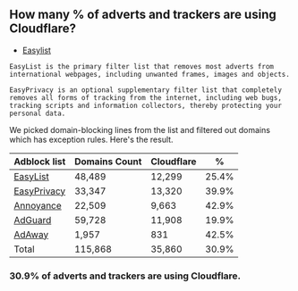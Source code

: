 ## How many % of adverts and trackers are using Cloudflare?


- [Easylist](https://web.archive.org/web/20210516110248/https://easylist.to/)
```
EasyList is the primary filter list that removes most adverts from international webpages, including unwanted frames, images and objects.

EasyPrivacy is an optional supplementary filter list that completely removes all forms of tracking from the internet, including web bugs, tracking scripts and information collectors, thereby protecting your personal data.
```


We picked domain-blocking lines from the list and filtered out domains which has exception rules.
Here's the result.


| Adblock list | Domains Count | Cloudflare | % |
| --- | --- | --- | --- |
| [EasyList](https://easylist.to/easylist/easylist.txt) | 48,489 | 12,299 | 25.4% |
| [EasyPrivacy](https://easylist.to/easylist/easyprivacy.txt) | 33,347 | 13,320 | 39.9% |
| [Annoyance](https://secure.fanboy.co.nz/fanboy-annoyance.txt) | 22,509 | 9,663 | 42.9% |
| [AdGuard](https://adguardteam.github.io/AdGuardSDNSFilter/Filters/filter.txt) | 59,728 | 11,908 | 19.9% |
| [AdAway](https://raw.githubusercontent.com/AdAway/adaway.github.io/master/hosts.txt) | 1,957 | 831 | 42.5% |
| Total | 115,868 | 35,860 | 30.9% |


### 30.9% of adverts and trackers are using Cloudflare.